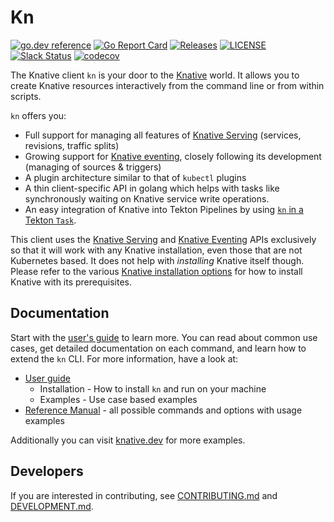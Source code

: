 # Kn

[![go.dev reference](https://img.shields.io/badge/go.dev-reference-007d9c?logo=go&logoColor=white)](https://pkg.go.dev/knative.dev/client)
[![Go Report Card](https://goreportcard.com/badge/knative/client)](https://goreportcard.com/report/knative/client)
[![Releases](https://img.shields.io/github/release-pre/knative/client.svg)](https://github.com/knative/client/releases)
[![LICENSE](https://img.shields.io/github/license/knative/client.svg)](https://github.com/knative/client/blob/main/LICENSE)
[![Slack Status](https://img.shields.io/badge/slack-join_chat-white.svg?logo=slack&style=social)](https://knative.slack.com)
[![codecov](https://codecov.io/gh/knative/client/branch/main/graph/badge.svg)](https://codecov.io/gh/knative/client)

The Knative client `kn` is your door to the [Knative](https://knative.dev)
world. It allows you to create Knative resources interactively from the command
line or from within scripts.

`kn` offers you:

- Full support for managing all features of
  [Knative Serving](https://github.com/knative/serving) (services, revisions,
  traffic splits)
- Growing support for [Knative eventing](https://github.com/knative/eventing),
  closely following its development (managing of sources & triggers)
- A plugin architecture similar to that of `kubectl` plugins
- A thin client-specific API in golang which helps with tasks like synchronously
  waiting on Knative service write operations.
- An easy integration of Knative into Tekton Pipelines by using
  [`kn` in a Tekton `Task`](https://github.com/tektoncd/catalog/tree/master/task/kn).


This client uses the
[Knative Serving](https://github.com/knative/docs/blob/main/docs/serving/spec/knative-api-specification-1.0.md)
and
[Knative Eventing](https://github.com/knative/eventing/tree/main/docs/spec)
APIs exclusively so that it will work with any Knative installation, even those
that are not Kubernetes based. It does not help with _installing_ Knative itself
though. Please refer to the various
[Knative installation options](https://knative.dev/docs/install/) for how to
install Knative with its prerequisites.

## Documentation

Start with the [user's guide](docs/README.md) to learn more. You can read about
common use cases, get detailed documentation on each command, and learn how to
extend the `kn` CLI. For more information, have a look at:

- [User guide](docs/README.md)
  - Installation - How to install `kn` and run on your machine
  - Examples - Use case based examples
- [Reference Manual](docs/cmd/kn.md) - all possible commands and options with
  usage examples

Additionally you can visit [knative.dev](https://knative.dev) for more examples.

## Developers

If you are interested in contributing, see [CONTRIBUTING.md](./CONTRIBUTING.md)
and [DEVELOPMENT.md](docs/DEVELOPMENT.md).
